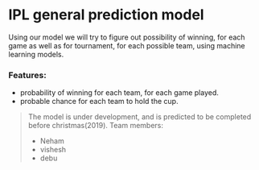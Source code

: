 # IPL general prediction model
Using our model we will try to figure out possibility of winning, for each game as well as for tournament, for each possible team, using machine learning models.

### Features:
 - probability of winning for each team, for each game played.
 - probable chance for each team to hold the cup.
 
 
 
 > The model is under development, and is predicted to be completed before christmas(2019).
 > Team members:
 > - Neham
 > - vishesh
 > - debu
